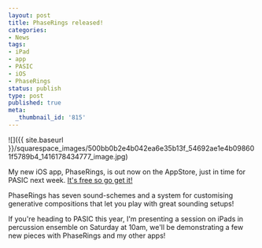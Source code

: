 ```yaml
---
layout: post
title: PhaseRings released!
categories:
- News
tags:
- iPad
- app
- PASIC
- iOS
- PhaseRings
status: publish
type: post
published: true
meta:
  _thumbnail_id: '815'
---
```


![]({{ site.baseurl }}/squarespace_images/500bb0b2e4b042ea6e35b13f_54692ae1e4b098601f5789b4_1416178434777_image.jpg)
  


My new iOS app, PhaseRings, is out now on the AppStore, just in time for PASIC next week. 
[It's free so go get it!](https://appsto.re/au/ur0h3.i)


PhaseRings has seven sound-schemes and a system for customising generative compositions that let you play with great sounding setups!


If you're heading to PASIC this year, I'm presenting a session on iPads in percussion ensemble on Saturday at 10am, we'll be demonstrating a few new pieces with PhaseRings and my other apps!
